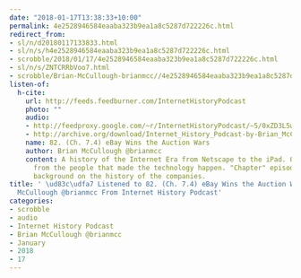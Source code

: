 ```yaml
---
date: "2018-01-17T13:38:33+10:00"
permalink: 4e2528946584eaaba323b9ea1a8c5287d722226c.html
redirect_from:
- sl/n/d20180117133833.html
- sl/n/s/h4e2528946584eaaba323b9ea1a8c5287d722226c.html
- scrobble/2018/01/17/4e2528946584eaaba323b9ea1a8c5287d722226c.html
- sl/n/s/ZNTCRRbVoo7.html
- scrobble/Brian-McCullough-brianmcc//4e2528946584eaaba323b9ea1a8c5287d722226c.html
listen-of:
  h-cite:
    url: http://feeds.feedburner.com/InternetHistoryPodcast
    photo: ""
    audio:
    - http://feedproxy.google.com/~r/InternetHistoryPodcast/~5/0xZD3L5wW1A/82._Ch._7.4_eBay_Wins_the_Auction_Wars.mp3
    - http://archive.org/download/Internet_History_Podcast-by-Brian_McCullough/82_Ch_74_eBay_Wins_the_Auction_Wars.mp3
    name: 82. (Ch. 7.4) eBay Wins the Auction Wars
    author: Brian McCullough @brianmcc
    content: A history of the Internet Era from Netscape to the iPad. Oral histories
      from the people that made the technology happen. "Chapter" episodes providing
      background on the history of the companies.
title: ' \ud83c\udfa7 Listened to 82. (Ch. 7.4) eBay Wins the Auction Wars by Brian
  McCullough @brianmcc From Internet History Podcast'
categories:
- scrobble
- audio
- Internet History Podcast
- Brian McCullough @brianmcc
- January
- 2018
- 17
---
```

